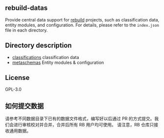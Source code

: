 ## rebuild-datas
Provide central data support for [rebuild](https://github.com/getrebuild/rebuild) projects, such as classification data, entity modules, and configuration. For details, please refer to the `index.json` file in each directory.

## Directory description
- [classifications](classifications) classification data
- [metaschemas](metaschemas) Entity modules & configuration

## License
GPL-3.0

## 如何提交数据
请参考不同数据目录下已有的数据文件格式，编写好以后通过 PR 的方式提交。我们会进行审核校对并合并，合并后所有 RB 用户均可使用。
请注意，RB 仓库只接收通用数据。
